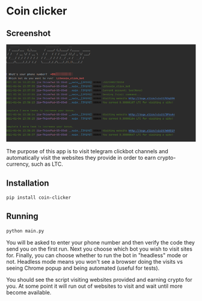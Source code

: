 # Coin clicker

## Screenshot 

![Index](coin_clicker.png?raw=true "Dashboard 1")

The purpose of this app is to visit telegram clickbot channels and automatically visit
the websites they provide in order to earn crypto-currency, such as LTC.

## Installation

```bash
pip install coin-clicker
```

## Running

```bash
python main.py
```

You will be asked to enter your phone number and then verify the code they send you on
the first run. Next you choose which bot you wish to visit sites for. Finally, you can choose
whether to run the bot in "headless" mode or not. Headless mode means you won't see
a browser doing the visits vs seeing Chrome popup and being automated (useful for tests).

You should see the script visiting websites provided and earning crypto for you.
At some point it will run out of websites to visit and wait until more become available.

